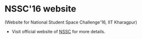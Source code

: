 # NSSC'16 website
(Website for National Student Space Challenge'16, IIT Kharagpur)

* Visit official website of [NSSC](http://nssc.in/) for more details. 